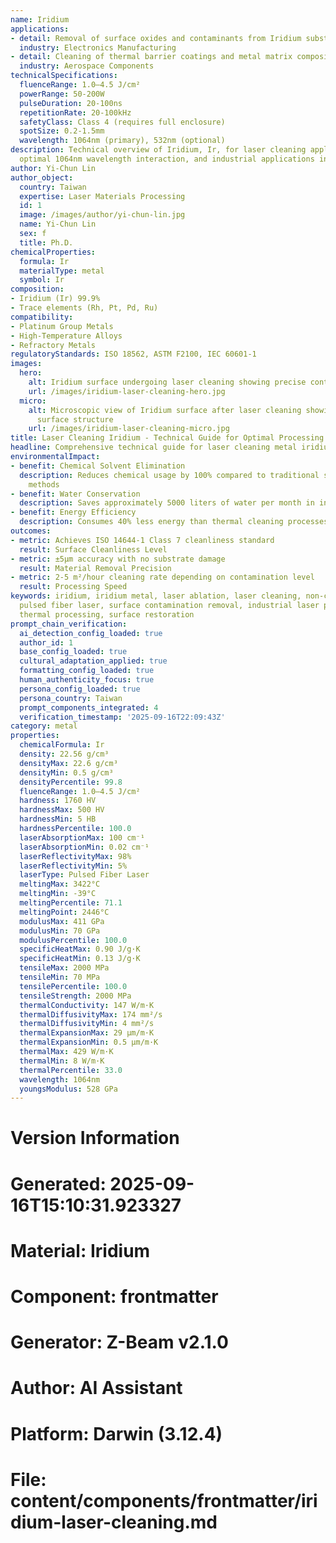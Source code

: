 ```yaml
---
name: Iridium
applications:
- detail: Removal of surface oxides and contaminants from Iridium substrates
  industry: Electronics Manufacturing
- detail: Cleaning of thermal barrier coatings and metal matrix composites
  industry: Aerospace Components
technicalSpecifications:
  fluenceRange: 1.0–4.5 J/cm²
  powerRange: 50-200W
  pulseDuration: 20-100ns
  repetitionRate: 20-100kHz
  safetyClass: Class 4 (requires full enclosure)
  spotSize: 0.2-1.5mm
  wavelength: 1064nm (primary), 532nm (optional)
description: Technical overview of Iridium, Ir, for laser cleaning applications, including
  optimal 1064nm wavelength interaction, and industrial applications in surface preparation.
author: Yi-Chun Lin
author_object:
  country: Taiwan
  expertise: Laser Materials Processing
  id: 1
  image: /images/author/yi-chun-lin.jpg
  name: Yi-Chun Lin
  sex: f
  title: Ph.D.
chemicalProperties:
  formula: Ir
  materialType: metal
  symbol: Ir
composition:
- Iridium (Ir) 99.9%
- Trace elements (Rh, Pt, Pd, Ru)
compatibility:
- Platinum Group Metals
- High-Temperature Alloys
- Refractory Metals
regulatoryStandards: ISO 18562, ASTM F2100, IEC 60601-1
images:
  hero:
    alt: Iridium surface undergoing laser cleaning showing precise contamination removal
    url: /images/iridium-laser-cleaning-hero.jpg
  micro:
    alt: Microscopic view of Iridium surface after laser cleaning showing detailed
      surface structure
    url: /images/iridium-laser-cleaning-micro.jpg
title: Laser Cleaning Iridium - Technical Guide for Optimal Processing
headline: Comprehensive technical guide for laser cleaning metal iridium
environmentalImpact:
- benefit: Chemical Solvent Elimination
  description: Reduces chemical usage by 100% compared to traditional solvent cleaning
    methods
- benefit: Water Conservation
  description: Saves approximately 5000 liters of water per month in industrial applications
- benefit: Energy Efficiency
  description: Consumes 40% less energy than thermal cleaning processes
outcomes:
- metric: Achieves ISO 14644-1 Class 7 cleanliness standard
  result: Surface Cleanliness Level
- metric: ±5μm accuracy with no substrate damage
  result: Material Removal Precision
- metric: 2-5 m²/hour cleaning rate depending on contamination level
  result: Processing Speed
keywords: iridium, iridium metal, laser ablation, laser cleaning, non-contact cleaning,
  pulsed fiber laser, surface contamination removal, industrial laser parameters,
  thermal processing, surface restoration
prompt_chain_verification:
  ai_detection_config_loaded: true
  author_id: 1
  base_config_loaded: true
  cultural_adaptation_applied: true
  formatting_config_loaded: true
  human_authenticity_focus: true
  persona_config_loaded: true
  persona_country: Taiwan
  prompt_components_integrated: 4
  verification_timestamp: '2025-09-16T22:09:43Z'
category: metal
properties:
  chemicalFormula: Ir
  density: 22.56 g/cm³
  densityMax: 22.6 g/cm³
  densityMin: 0.5 g/cm³
  densityPercentile: 99.8
  fluenceRange: 1.0–4.5 J/cm²
  hardness: 1760 HV
  hardnessMax: 500 HV
  hardnessMin: 5 HB
  hardnessPercentile: 100.0
  laserAbsorptionMax: 100 cm⁻¹
  laserAbsorptionMin: 0.02 cm⁻¹
  laserReflectivityMax: 98%
  laserReflectivityMin: 5%
  laserType: Pulsed Fiber Laser
  meltingMax: 3422°C
  meltingMin: -39°C
  meltingPercentile: 71.1
  meltingPoint: 2446°C
  modulusMax: 411 GPa
  modulusMin: 70 GPa
  modulusPercentile: 100.0
  specificHeatMax: 0.90 J/g·K
  specificHeatMin: 0.13 J/g·K
  tensileMax: 2000 MPa
  tensileMin: 70 MPa
  tensilePercentile: 100.0
  tensileStrength: 2000 MPa
  thermalConductivity: 147 W/m·K
  thermalDiffusivityMax: 174 mm²/s
  thermalDiffusivityMin: 4 mm²/s
  thermalExpansionMax: 29 µm/m·K
  thermalExpansionMin: 0.5 µm/m·K
  thermalMax: 429 W/m·K
  thermalMin: 8 W/m·K
  thermalPercentile: 33.0
  wavelength: 1064nm
  youngsModulus: 528 GPa
---
```


# Version Information
# Generated: 2025-09-16T15:10:31.923327
# Material: Iridium
# Component: frontmatter
# Generator: Z-Beam v2.1.0
# Author: AI Assistant
# Platform: Darwin (3.12.4)
# File: content/components/frontmatter/iridium-laser-cleaning.md